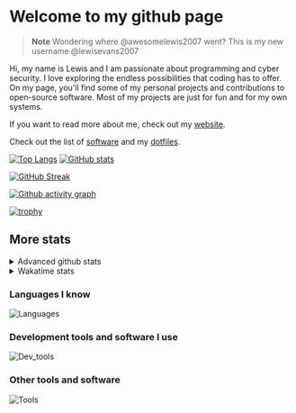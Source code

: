 # Welcome to my github page

> **Note**
> Wondering where @awesomelewis2007 went? This is my new username @lewisevans2007

Hi, my name is Lewis and I am passionate about programming and cyber security. I love exploring the endless possibilities that coding has to offer. On my page, you'll find some of my personal projects and contributions to open-source software. Most of my projects are just for fun and for my own systems.

If you want to read more about me, check out my [website](https://lewisevans2007.github.io/).

Check out the list of [software](https://github.com/lewisevans2007/lewisevans2007/blob/master/software.md) and my [dotfiles](https://github.com/lewisevans2007/dotfiles).

[![Top Langs](https://github-readme-stats.vercel.app/api/top-langs/?username=lewisevans2007&hide=html,css,jupyter%20notebook&langs_count=10&layout=donut&theme=transparent&exclude_repo=GPT-code-repository)](https://github.com/anuraghazra/github-readme-stats) 
[![GitHub stats](https://github-readme-stats.vercel.app/api?username=lewisevans2007&show_icons=true&theme=transparent)](https://github.com/anuraghazra/github-readme-stats)

[![GitHub Streak](https://streak-stats.demolab.com?user=Awesomelewis2007&theme=transparent)](https://git.io/streak-stats)

[![Github activity graph](https://github-readme-activity-graph.vercel.app/graph?username=lewisevans2007&theme=github-compact&area=true)](https://github.com/ashutosh00710/github-readme-activity-graph)

[![trophy](https://github-profile-trophy.vercel.app/?username=lewisevans2007&theme=darkhub)](https://github.com/ryo-ma/github-profile-trophy)

## More stats
<details close>
<summary>Advanced github stats</summary>
<br>
  
![Metrics](https://raw.githubusercontent.com/lewisevans2007/lewisevans2007/master/github-metrics.svg)
  
</details>

<details close>
<summary>Wakatime stats</summary>
<br>

<!--START_SECTION:waka-->

```txt
Markdown     28 mins         ███████▓░░░░░░░░░░░░░░░░░   30.47 %
Rust         16 mins         ████▒░░░░░░░░░░░░░░░░░░░░   17.80 %
Python       14 mins         ████░░░░░░░░░░░░░░░░░░░░░   15.50 %
CSV          7 mins          ██░░░░░░░░░░░░░░░░░░░░░░░   08.45 %
C#           4 mins          █▒░░░░░░░░░░░░░░░░░░░░░░░   04.96 %
Bash         4 mins          █░░░░░░░░░░░░░░░░░░░░░░░░   04.60 %
JSON         4 mins          █░░░░░░░░░░░░░░░░░░░░░░░░   04.36 %
XAML         2 mins          ▓░░░░░░░░░░░░░░░░░░░░░░░░   02.76 %
Text         2 mins          ▓░░░░░░░░░░░░░░░░░░░░░░░░   02.48 %
Batchfile    2 mins          ▓░░░░░░░░░░░░░░░░░░░░░░░░   02.47 %
HTML         1 min           ▓░░░░░░░░░░░░░░░░░░░░░░░░   02.00 %
INI          1 min           ▒░░░░░░░░░░░░░░░░░░░░░░░░   01.69 %
JavaScript   0 secs          ▒░░░░░░░░░░░░░░░░░░░░░░░░   00.85 %
Other        0 secs          ░░░░░░░░░░░░░░░░░░░░░░░░░   00.53 %
C            0 secs          ░░░░░░░░░░░░░░░░░░░░░░░░░   00.40 %
```

<!--END_SECTION:waka-->
</details>

### Languages I know
![Languages](https://skillicons.dev/icons?i=python,cpp,cs,c,javascript,nodejs,dotnet,bash,css,html,rust)
### Development tools and software I use
![Dev_tools](https://skillicons.dev/icons?i=git,docker,github,googlecloud,vscode,visualstudio,raspberrypi,linux,powershell,replit)
### Other tools and software
![Tools](https://skillicons.dev/icons?i=blender,ps,pr,ai,xd,figma)
